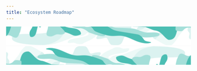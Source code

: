 ```yaml
---
title: "Ecosystem Roadmap"
---
```


<!-- swirl -->
<column class="ecosystem__green-swirl__top" mode="full">
  <block>
    <img class="get-scrt__align-img" src="../../src/assets/swirl-green-top.svg" alt="Green swirl top graphic" loading="lazy"/>
  </block>
</column>

<!-- PDF -->
<column class="ecosystem-roadmap-page__pdf">
  <block>
    <ecosystem-roadmap-pdf />
  </block>
</column>

<column class="ecosystem-roadmap-page__your-project">
  <block>
    <ecosystem-roadmap-your-project />
  </block>
</column>

<!-- General CTAs -->
<column class="spacer-s" number="3" number-m="1" number-s="1">
  <block></block>
  <block>
  <general-ctas id="see-whats-been-built" />
  </block>
  <block></block>
</column >

<!-- swirl -->
<column class="ecosystem__green-swirl__bottom" mode="full">
  <block>
    <img class="get-scrt__align-img" src="../../src/assets/swirl-green-bottom.svg" alt="Green swirl bottom graphic" loading="lazy"/>
  </block>
</column>
